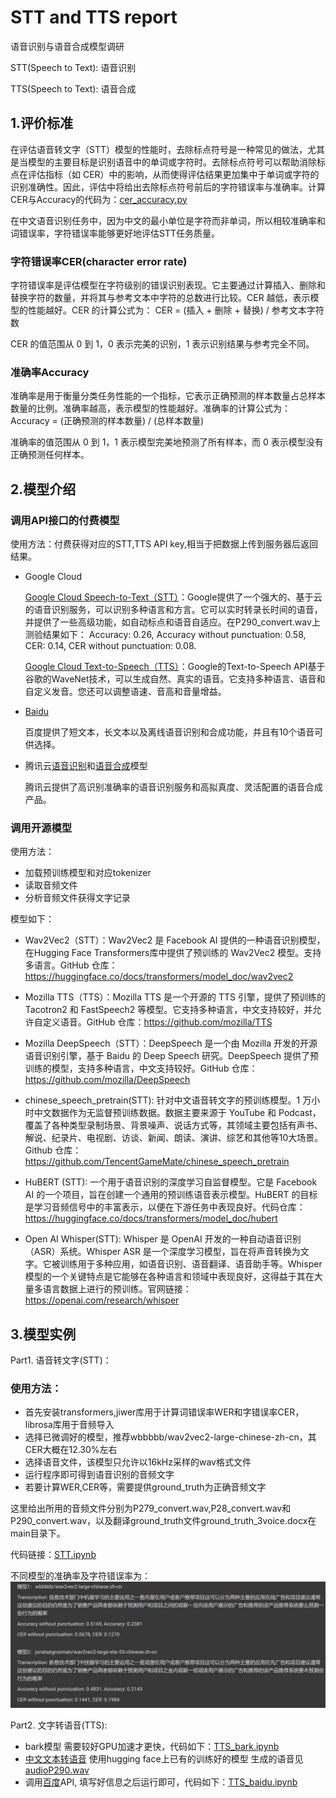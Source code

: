 # STT and TTS report
语音识别与语音合成模型调研

STT(Speech to Text): 语音识别

TTS(Speech to Text): 语音合成
## 1.评价标准
在评估语音转文字（STT）模型的性能时，去除标点符号是一种常见的做法，尤其是当模型的主要目标是识别语音中的单词或字符时。去除标点符号可以帮助消除标点在评估指标（如 CER）中的影响，从而使得评估结果更加集中于单词或字符的识别准确性。因此，评估中将给出去除标点符号前后的字符错误率与准确率。计算CER与Accuracy的代码为：[cer_accuracy.py](code/cer_accuracy.py)

在中文语音识别任务中，因为中文的最小单位是字符而非单词，所以相较准确率和词错误率，字符错误率能够更好地评估STT任务质量。
### 字符错误率CER(character error rate)
字符错误率是评估模型在字符级别的错误识别表现。它主要通过计算插入、删除和替换字符的数量，并将其与参考文本中字符的总数进行比较。CER 越低，表示模型的性能越好。CER 的计算公式为：
CER = (插入 + 删除 + 替换) / 参考文本字符数

CER 的值范围从 0 到 1，0 表示完美的识别，1 表示识别结果与参考完全不同。
### 准确率Accuracy
准确率是用于衡量分类任务性能的一个指标，它表示正确预测的样本数量占总样本数量的比例。准确率越高，表示模型的性能越好。准确率的计算公式为：
Accuracy = (正确预测的样本数量) / (总样本数量)

准确率的值范围从 0 到 1，1 表示模型完美地预测了所有样本，而 0 表示模型没有正确预测任何样本。

## 2.模型介绍
### 调用API接口的付费模型
使用方法：付费获得对应的STT,TTS API key,相当于把数据上传到服务器后返回结果。
- Google Cloud

   [Google Cloud Speech-to-Text（STT）](https://console.cloud.google.com/speech/overview?hl=zh-cn&project=enduring-sweep-386203)：Google提供了一个强大的、基于云的语音识别服务，可以识别多种语言和方言。它可以实时转录长时间的语音，并提供了一些高级功能，如自动标点和语音自适应。在P290_convert.wav上测验结果如下：
Accuracy: 0.26,
Accuracy without punctuation: 0.58,
CER: 0.14,
CER without punctuation: 0.08.

   [Google Cloud Text-to-Speech（TTS）](https://console.cloud.google.com/marketplace/product/google/texttospeech.googleapis.com?hl=zh-cn&project=enduring-sweep-386203&returnUrl=%2Fspeech%2Ftext-to-speech%3Fhl%3Dzh-cn%26project%3Denduring-sweep-386203)：Google的Text-to-Speech API基于谷歌的WaveNet技术，可以生成自然、真实的语音。它支持多种语言、语音和自定义发音。您还可以调整语速、音高和音量增益。

- [Baidu](https://ai.baidu.com/ai-doc/SPEECH/Tl9mh38eu)

    百度提供了短文本，长文本以及离线语音识别和合成功能，并且有10个语音可供选择。

- 腾讯云[语音识别](https://cloud.tencent.com/document/product/1093)和[语音合成](https://cloud.tencent.com/product/tts)模型

    腾讯云提供了高识别准确率的语音识别服务和高拟真度、灵活配置的语音合成产品。

### 调用开源模型
  
使用方法：
  - 加载预训练模型和对应tokenizer
  - 读取音频文件
  - 分析音频文件获得文字记录

模型如下：  
  - Wav2Vec2（STT）：Wav2Vec2 是 Facebook AI 提供的一种语音识别模型，在Hugging Face Transformers库中提供了预训练的 Wav2Vec2 模型。支持多语言。GitHub 仓库：https://huggingface.co/docs/transformers/model_doc/wav2vec2
  
  - Mozilla TTS（TTS）：Mozilla TTS 是一个开源的 TTS 引擎，提供了预训练的 Tacotron2 和 FastSpeech2 等模型。它支持多种语言，中文支持较好，并允许自定义语音。GitHub 仓库：https://github.com/mozilla/TTS

  - Mozilla DeepSpeech（STT）：DeepSpeech 是一个由 Mozilla 开发的开源语音识别引擎，基于 Baidu 的 Deep Speech 研究。DeepSpeech 提供了预训练的模型，支持多种语言，中文支持较好。GitHub 仓库：https://github.com/mozilla/DeepSpeech

  - chinese_speech_pretrain(STT): 针对中文语音转文字的预训练模型。1 万小时中文数据作为无监督预训练数据。数据主要来源于 YouTube 和 Podcast，覆盖了各种类型录制场景、背景噪声、说话方式等，其领域主要包括有声书、解说、纪录片、电视剧、访谈、新闻、朗读、演讲、综艺和其他等10大场景。Github 仓库：https://github.com/TencentGameMate/chinese_speech_pretrain

  - HuBERT (STT): 一个用于语音识别的深度学习自监督模型。它是 Facebook AI 的一个项目，旨在创建一个通用的预训练语音表示模型。HuBERT 的目标是学习音频信号中的丰富表示，以便在下游任务中表现良好。代码仓库：https://huggingface.co/docs/transformers/model_doc/hubert
  
  - Open AI Whisper(STT): Whisper 是 OpenAI 开发的一种自动语音识别（ASR）系统。Whisper ASR 是一个深度学习模型，旨在将声音转换为文字。它被训练用于多种应用，如语音识别、语音翻译、语音助手等。Whisper 模型的一个关键特点是它能够在各种语言和领域中表现良好，这得益于其在大量多语言数据上进行的预训练。官网链接：https://openai.com/research/whisper

## 3.模型实例
Part1. 语音转文字(STT)：

### 使用方法：

- 首先安装transformers,jiwer库用于计算词错误率WER和字错误率CER，librosa库用于音频导入
- 选择已微调好的模型，推荐wbbbbb/wav2vec2-large-chinese-zh-cn，其CER大概在12.30%左右
- 选择语音文件，该模型只允许以16kHz采样的wav格式文件
- 运行程序即可得到语音识别的音频文字
- 若要计算WER,CER等，需要提供ground_truth为正确音频文字

这里给出所用的音频文件分别为P279_convert.wav,P28_convert.wav和P290_convert.wav，以及翻译ground_truth文件ground_truth_3voice.docx在main目录下。

代码链接：[STT.ipynb](code/STT.ipynb)

不同模型的准确率及字符错误率为：![model_comparison.JPG](model_comparison.JPG)

Part2. 文字转语音(TTS):

- bark模型 需要较好GPU加速才更快，代码如下：[TTS_bark.ipynb](code/TTS_bark.ipynb)
- [中文文本转语音](https://huggingface.co/spaces/chenmgtea/cn_tts) 使用hugging face上已有的训练好的模型 生成的语音见[audioP290.wav](voice/audioP290.wav)
- 调用[百度](https://ai.baidu.com/)API, 填写好信息之后运行即可，代码如下：[TTS_baidu.ipynb](code/TTS_baidu.ipynb)



